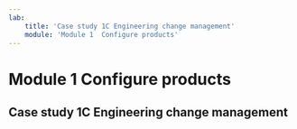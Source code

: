 ```yaml
---
lab:
    title: 'Case study 1C Engineering change management'
    module: 'Module 1  Configure products'
---
```


# Module 1  Configure products

## Case study 1C Engineering change management